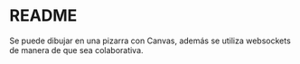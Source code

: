 # README

Se puede dibujar en una pizarra con Canvas, además se 
utiliza websockets de manera de que sea colaborativa.